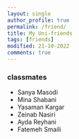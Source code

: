 ```yaml
---
layout: single
author_profile: true
permalink: /friend/
title: My Uni-friends 
tags: [friends]
modified: 21-10-2022
comments: true
---
```

### classmates
* Sanya Masodi
* Mina Shabani
* Yasaman Kargar
* Zeinab Nasiri
* Ayda Reyhani
* Fatemeh Smaili



